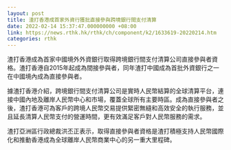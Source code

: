 ```yaml
---
layout: post
title: 渣打香港成首家外資行獲批直接參與跨境銀行間支付清算
date: 2022-02-14 15:37:47.000000000 +08:00
link: https://news.rthk.hk/rthk/ch/component/k2/1633619-20220214.htm
categories: rthk
---
```


渣打香港成為首家中國境外外資銀行取得跨境銀行間支付清算公司直接參與者資格。渣打香港自2015年起成為間接參與者，同年渣打中國成為首批外資銀行之一在中國境內成為直接參與者。

據渣打香港介紹，跨境銀行間支付清算公司是實時人民幣結算的全球清算平台，連接中國內地及離岸人民幣中心和市場，覆蓋全球所有主要時區。成為直接參與者之後，渣打香港可為客戶的跨境人民幣交易提供緊密無縫和高效安全的執行服務，並且延長清算人民幣支付的營運時間，更有效滿足客戶對人民幣服務的需求。 

渣打亞洲區行政總裁洪丕正表示，取得直接參與者資格是渣打積極支持人民幣國際化和推動香港成為全球離岸人民幣商業中心的另一重大里程碑。

